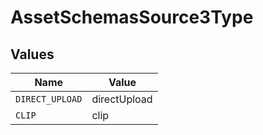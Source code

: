 # AssetSchemasSource3Type


## Values

| Name            | Value           |
| --------------- | --------------- |
| `DIRECT_UPLOAD` | directUpload    |
| `CLIP`          | clip            |